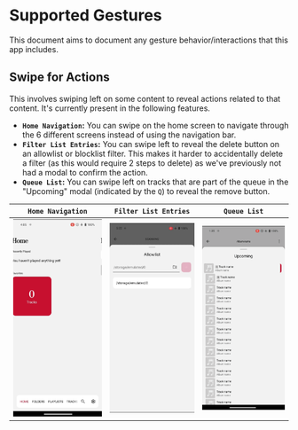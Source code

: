 # Supported Gestures

This document aims to document any gesture behavior/interactions that this app includes.

## Swipe for Actions

This involves swiping left on some content to reveal actions related to that content. It's currently present in the following features.

- **`Home Navigation`:** You can swipe on the home screen to navigate through the 6 different screens instead of using the navigation bar.
- **`Filter List Entries`:** You can swipe left to reveal the delete button on an allowlist or blocklist filter. This makes it harder to accidentally delete a filter (as this would require 2 steps to delete) as we've previously not had a modal to confirm the action.
- **`Queue List`:** You can swipe left on tracks that are part of the queue in the "Upcoming" modal (indicated by the `Q`) to reveal the remove button.

|                                                          `Home Navigation`                                                          |                                                              `Filter List Entries`                                                              |                                                                     `Queue List`                                                                     |
| :---------------------------------------------------------------------------------------------------------------------------------: | :---------------------------------------------------------------------------------------------------------------------------------------------: | :--------------------------------------------------------------------------------------------------------------------------------------------------: |
| <img src="./assets/supported-gestures/home-gestures.gif" alt="Swipe gesture on home screen as a form of navigation." width="200" /> | <img src="./assets/supported-gestures/filter-list-gestures.gif" alt="Swipe gesture on allowlist filter to reveal delete button." width="200" /> | <img src="./assets/supported-gestures/upcoming-list-gestures.gif" alt="Swipe gesture on upcoming list to remove track in queue list." width="200" /> |
